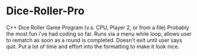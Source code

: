 # Dice-Roller-Pro
C++ Dice Roller Game Program (v.s. CPU, Player 2, or from a file)
Probably the most fun i've had coding so far.
Runs via a menu while loop, allows user to rematch as soon as a round is completed. Doesn't exit until user says quit. Put a lot of time and effort into the formatting to make it look nice.
